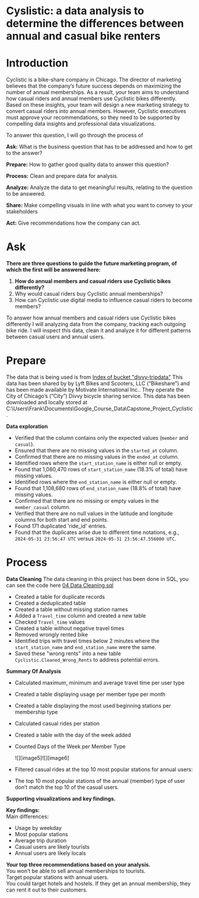 # Cyslistic: a data analysis to determine the differences between annual and casual bike renters

# **Introduction**
Cyclistic is a bike-share company in Chicago. The director of marketing believes that the company’s future success depends on maximizing the number of annual memberships. As a result, your team aims to understand how casual riders and annual members use Cyclistic bikes differently. Based on these insights, your team will design a new marketing strategy to convert casual riders into annual members. However, Cyclistic executives must approve your recommendations, so they need to be supported by compelling data insights and professional data visualizations.

To answer this question, I will go through the process of 

**Ask:** What is the business question that has to be addressed and how to get to the answer? 

**Prepare:** How to gather good quality data to answer this question?

**Process:** Clean and prepare data for analysis.

**Analyze:** Analyze the data to get meaningful results, relating to the question to be answered.

**Share:** Make compelling visuals in line with what you want to convey to your stakeholders 

**Act:** Give recommendations how the company can act. 


# Ask

**There are three questions to guide the future marketing program, of which the first will be answered here:**
1. **How do annual members and casual riders use Cyclistic bikes differently?**  
2. Why would casual riders buy Cyclistic annual memberships?  
3. How can Cyclistic use digital media to influence casual riders to become members?

To answer how annual members and casual riders use Cyclistic bikes differently I will analyzing data from the company, tracking each outgoing bike ride. I will inspect this data, clean it and analyze it for different patterns between casual users and annual users.



# Prepare 
The data that is being used is from [Index of bucket "divvy-tripdata"](https://divvy-tripdata.s3.amazonaws.com/index.html) 
This data has been shared by by Lyft Bikes and Scooters, LLC (“Bikeshare”) and has been made available by Motivate International Inc.. They operate the City of Chicago’s (“City”) Divvy bicycle sharing service. This data has been downloaded and locally stored at C:\\Users\\Frank\\Documents\\Google_Course_Data\\Capstone_Project_Cyclistic.   

**Data exploration**
* Verified that the column contains only the expected values (`member` and `casual`).
* Ensured that there are no missing values in the `started_at` column.
* Confirmed that there are no missing values in the `ended_at` column.
* Identified rows where the `start_station_name` is either null or empty.  
* Found that 1,080,470 rows of `start_station_name` (18.3% of total) have missing values.
* Identified rows where the `end_station_name` is either null or empty.  
* Found that 1,108,680 rows of `end_station_name` (18.8% of total) have missing values.
* Confirmed that there are no missing or empty values in the `member_casual` column.
* Verified that there are no null values in the latitude and longitude columns for both start and end points.
* Found 171 duplicated 'ride_id' entries.
* Found that the duplicates arise due to different time notations, e.g., `2024-05-31 23:56:47 UTC` versus `2024-05-31 23:56:47.556000 UTC`.
  
# Process



**Data Cleaning**
The data cleaning in this project has been done in SQL, you can see the code here [04 Data Cleaning.sql](./04%20Data%20Cleaning.sql)


* Created a table for duplicate records
* Created a deduplicated table
* Created a table without missing station names
* Added a `Travel_time` column and created a new table
* Checked `Travel_time` values
* Created a table without negative travel times
* Removed wrongly rented bike
* Identified trips with travel times below 2 minutes where the `start_station_name` and `end_station_name` were the same.  
* Saved these "wrong rents" into a new table `Cyclistic.Cleaned_Wrong_Rents` to address potential errors.

**Summary Of Analysis**

*  Calculated maximum, minimum and average travel time per user type


* Created a table displaying usage per member type per month
   
* Created a table displaying the most used beginning stations per membership type
* Calculated casual rides per station
* Created a table with the day of the week added
* Counted Days of the Week per Member Type




	![][image5]![][image6]

* Filtered casual rides at the top 10 most popular stations for annual users:
* The top 10 most popular stations of the annual (member) type of user don’t match the top 10 of the casual users. 

**Supporting visualizations and key findings.**

**Key findings:**  
Main differences:

* Usage by weekday   
* Most popular stations   
* Average trip duration  
* Casual users are likely tourists  
* Annual users are likely locals

**Your top three recommendations based on your analysis.**  
You won’t be able to sell annual memberships to tourists.   
Target popular stations with annual users.  
You could target hotels and hostels. If they get an annual membership, they can rent it out to their customers.  




